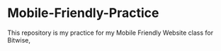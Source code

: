 # Mobile-Friendly-Practice
This repository is my practice for my Mobile Friendly Website class for Bitwise,
